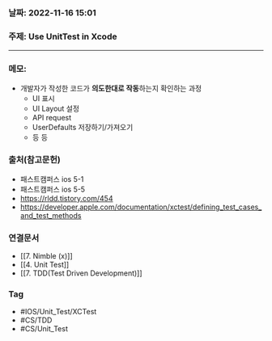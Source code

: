 ### 날짜: 2022-11-16 15:01

### 주제: Use UnitTest in Xcode
---
### 메모: 
- 개발자가 작성한 코드가 **의도한대로 작동**하는지 확인하는 과정
	- UI 표시
	- UI Layout 설정 
	- API request
	- UserDefaults 저장하기/가져오기 
	- 등 등

### 출처(참고문헌) 
- 패스트캠퍼스 ios 5-1
- 패스트캠퍼스 ios 5-5
- https://rldd.tistory.com/454
- https://developer.apple.com/documentation/xctest/defining_test_cases_and_test_methods

### 연결문서 
- [[7. Nimble (x)]]
- [[4. Unit Test]]
- [[7. TDD(Test Driven Development)]]

### Tag
- #IOS/Unit_Test/XCTest
- #CS/TDD 
- #CS/Unit_Test 

